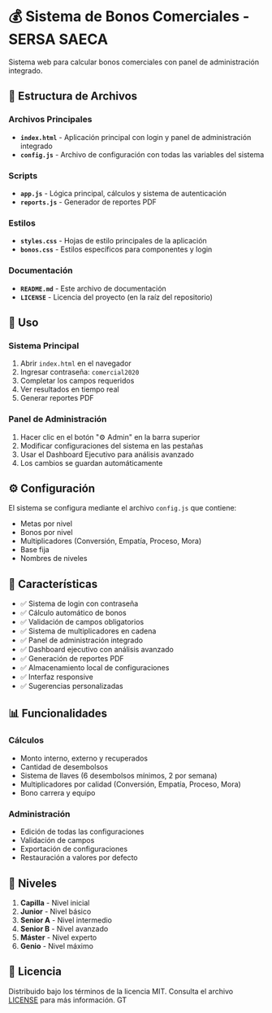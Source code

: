 # 💰 Sistema de Bonos Comerciales - SERSA SAECA

Sistema web para calcular bonos comerciales con panel de administración integrado.

## 📁 Estructura de Archivos

### Archivos Principales
- **`index.html`** - Aplicación principal con login y panel de administración integrado
- **`config.js`** - Archivo de configuración con todas las variables del sistema

### Scripts
- **`app.js`** - Lógica principal, cálculos y sistema de autenticación
- **`reports.js`** - Generador de reportes PDF

### Estilos
- **`styles.css`** - Hojas de estilo principales de la aplicación
- **`bonos.css`** - Estilos específicos para componentes y login

### Documentación
- **`README.md`** - Este archivo de documentación
- **`LICENSE`** - Licencia del proyecto (en la raíz del repositorio)

## 🚀 Uso

### Sistema Principal
1. Abrir `index.html` en el navegador
2. Ingresar contraseña: `comercial2020`
3. Completar los campos requeridos
4. Ver resultados en tiempo real
5. Generar reportes PDF

### Panel de Administración
1. Hacer clic en el botón "⚙️ Admin" en la barra superior
2. Modificar configuraciones del sistema en las pestañas
3. Usar el Dashboard Ejecutivo para análisis avanzado
4. Los cambios se guardan automáticamente

## ⚙️ Configuración

El sistema se configura mediante el archivo `config.js` que contiene:
- Metas por nivel
- Bonos por nivel  
- Multiplicadores (Conversión, Empatía, Proceso, Mora)
- Base fija
- Nombres de niveles

## 🔧 Características

- ✅ Sistema de login con contraseña
- ✅ Cálculo automático de bonos
- ✅ Validación de campos obligatorios
- ✅ Sistema de multiplicadores en cadena
- ✅ Panel de administración integrado
- ✅ Dashboard ejecutivo con análisis avanzado
- ✅ Generación de reportes PDF
- ✅ Almacenamiento local de configuraciones
- ✅ Interfaz responsive
- ✅ Sugerencias personalizadas

## 📊 Funcionalidades

### Cálculos
- Monto interno, externo y recuperados
- Cantidad de desembolsos
- Sistema de llaves (6 desembolsos mínimos, 2 por semana)
- Multiplicadores por calidad (Conversión, Empatía, Proceso, Mora)
- Bono carrera y equipo

### Administración
- Edición de todas las configuraciones
- Validación de campos
- Exportación de configuraciones
- Restauración a valores por defecto

## 🎯 Niveles

1. **Capilla** - Nivel inicial
2. **Junior** - Nivel básico  
3. **Senior A** - Nivel intermedio
4. **Senior B** - Nivel avanzado
5. **Máster** - Nivel experto
6. **Genio** - Nivel máximo

## 📝 Licencia

Distribuido bajo los términos de la licencia MIT. Consulta el archivo [LICENSE](../LICENSE) para más información.
GT